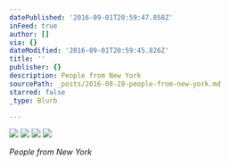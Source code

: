 ```yaml
---
datePublished: '2016-09-01T20:59:47.858Z'
inFeed: true
author: []
via: {}
dateModified: '2016-09-01T20:59:45.826Z'
title: ''
publisher: {}
description: People from New York
sourcePath: _posts/2016-08-28-people-from-new-york.md
starred: false
_type: Blurb

---
```

![](https://the-grid-user-content.s3-us-west-2.amazonaws.com/b7acf181-bfc9-4c7e-a2f6-e5e7b13d3c59.jpg)
![](https://the-grid-user-content.s3-us-west-2.amazonaws.com/8ac5965e-a02e-40e0-96fb-67ca3806cf7d.jpg)
![](https://the-grid-user-content.s3-us-west-2.amazonaws.com/f1787ab2-d7db-440f-88aa-7378b7884b43.jpg)
![](https://the-grid-user-content.s3-us-west-2.amazonaws.com/29da117c-3347-40ed-ae9c-a80c6f8aa14b.jpg)

_People from New York_